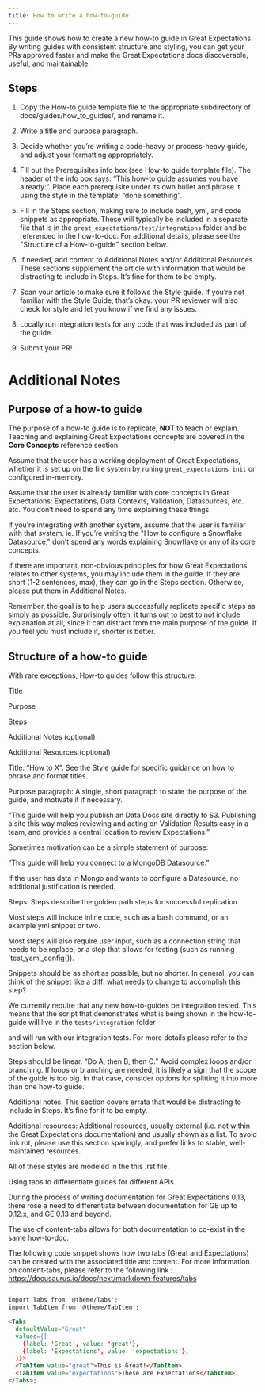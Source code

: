 ```yaml
---
title: How to write a how-to-guide
---
```


This guide shows how to create a new how-to guide in Great Expectations. By writing guides with consistent structure and styling, you can get your PRs approved faster and make the Great Expectations docs discoverable, useful, and maintainable.

## Steps

1. Copy the How-to guide template file to the appropriate subdirectory of docs/guides/how_to_guides/, and rename it.

2. Write a title and purpose paragraph.

3. Decide whether you’re writing a code-heavy or process-heavy guide, and adjust your formatting appropriately.

4. Fill out the Prerequisites info box (see How-to guide template file). The header of the info box says: “This how-to guide assumes you have already:”. Place each prerequisite under its own bullet and phrase it using the style in the template: “done something”.

5. Fill in the Steps section, making sure to include bash, yml, and code snippets as appropriate. These will typically be included in a separate file that is in the `great_expectations/test/integrations` folder and be referenced in the how-to-doc.  For additional details, please see the "Structure of a How-to-guide" section below.  
 
6. If needed, add content to Additional Notes and/or Additional Resources. These sections supplement the article with information that would be distracting to include in Steps. It’s fine for them to be empty.

7. Scan your article to make sure it follows the Style guide. If you’re not familiar with the Style Guide, that’s okay: your PR reviewer will also check for style and let you know if we find any issues.

8. Locally run integration tests for any code that was included as part of the guide.

9. Submit your PR!

# Additional Notes

## Purpose of a how-to guide
The purpose of a how-to guide is to replicate, **NOT** to teach or explain. Teaching and explaining Great Expectations concepts are covered in the **Core Concepts** reference section.

Assume that the user has a working deployment of Great Expectations, whether it is set up on the file system by runing `great_expectations init` or configured in-memory. 

Assume that the user is already familiar with core concepts in Great Expectations: Expectations, Data Contexts, Validation, Datasources, etc. etc. You don’t need to spend any time explaining these things.

If you’re integrating with another system, assume that the user is familiar with that system. ie. If you’re writing the "How to configure a Snowflake Datasource," don’t spend any words explaining Snowflake or any of its core concepts.

If there are important, non-obvious principles for how Great Expectations relates to other systems, you may include them in the guide. If they are short (1-2 sentences, max), they can go in the Steps section. Otherwise, please put them in Additional Notes.

Remember, the goal is to help users successfully replicate specific steps as simply as possible. Surprisingly often, it turns out to best to not include explanation at all, since it can distract from the main purpose of the guide. If you feel you must include it, shorter is better.


## Structure of a how-to guide

With rare exceptions, How-to guides follow this structure:

Title

Purpose

Steps

Additional Notes (optional)

Additional Resources (optional)

Title: “How to X”. See the Style guide for specific guidance on how to phrase and format titles.

Purpose paragraph: A single, short paragraph to state the purpose of the guide, and motivate it if necessary.

“This guide will help you publish an Data Docs site directly to S3. Publishing a site this way makes reviewing and acting on Validation Results easy in a team, and provides a central location to review Expectations.”

Sometimes motivation can be a simple statement of purpose:

“This guide will help you connect to a MongoDB Datasource.”

If the user has data in Mongo and wants to configure a Datasource, no additional justification is needed.

Steps: Steps describe the golden path steps for successful replication.

Most steps will include inline code, such as a bash command, or an example yml snippet or two.

Most steps will also require user input, such as a connection string that needs to be replace, or a step that allows for testing (such as running `test_yaml_config()). 

Snippets should be as short as possible, but no shorter. In general, you can think of the snippet like a diff: what needs to change to accomplish this step?

We currently require that any new how-to-guides be integration tested. This means that the script that demonstrates what is being shown in the how-to-guide will live in the `tests/integration` folder

and will run with our integration tests. For more details please refer to the section below. 

Steps should be linear. “Do A, then B, then C.” Avoid complex loops and/or branching. If loops or branching are needed, it is likely a sign that the scope of the guide is too big. In that case, consider options for splitting it into more than one how-to guide.

Additional notes: This section covers errata that would be distracting to include in Steps. It’s fine for it to be empty.

Additional resources: Additional resources, usually external (i.e. not within the Great Expectations documentation) and usually shown as a list. To avoid link rot, please use this section sparingly, and prefer links to stable, well-maintained resources.

All of these styles are modeled in the this .rst file.

Using tabs to differentiate guides for different APIs.

During the process of writing documentation for Great Expectations 0.13, there rose a need to differentiate between documentation for GE up to 0.12.x, and GE 0.13 and beyond.

The use of content-tabs allows for both documentation to co-exist in the same how-to-doc.

The following code snippet shows how two tabs (Great and Expectations) can be created with the associated title and content. For more information on content-tabs, please refer to the following link : https://docusaurus.io/docs/next/markdown-features/tabs

```markdown

import Tabs from '@theme/Tabs';
import TabItem from '@theme/TabItem';

<Tabs
  defaultValue="Great"
  values={[
    {label: 'Great', value: 'great'},
    {label: 'Expectations', value: 'expectations'},
  ]}>
  <TabItem value="great">This is Great!</TabItem>
  <TabItem value="expectations">These are Expectations</TabItem>
</Tabs>;
```


